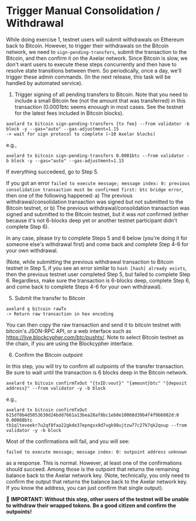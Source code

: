 # Trigger Manual Consolidation / Withdrawal 

While doing exercise 1, testnet users will submit withdrawals on Ethereum back to Bitcoin. However, to trigger their withdrawals on the Bitcoin network, we need to `sign-pending-transfers`, submit the transaction to the Bitcoin, and then confirm it on the Axelar network. Since Bitcoin is slow, we don't want users to execute these steps concurrently and then have to resolve state transitions between them. So periodically, once a day, we'll trigger these admin commands. (In the next release, this task will be handled by automated service). 

1. Trigger signing of all pending transfers to Bitcoin. Note that you need to include a small Bitcoin fee (not the amount that was transferred) in this transaction (0.0001btc seems enouugh in most cases. See the testnet for the latest fees included in Bitcoin blocks).

  ```
  axelard tx bitcoin sign-pending-transfers {tx fee} --from validator -b block -y --gas="auto" --gas-adjustment=1.15
  -> wait for sign protocol to complete (~10 Axelar blocks)
  ```

 e.g.,

  ```
  axelard tx bitcoin sign-pending-transfers 0.0001btc --from validator -b block -y --gas="auto" --gas-adjustment=1.15
  ```
  If everything succedeed, go to Step 5. 

  If you got an error `failed to execute message; message index: 0: previous consolidation transaction must be confirmed first: btc bridge error`, then one of the following happened: 
  a) The previous withdrawal/consolidation transaction was signed but not submitted to the Bitcoin testnet, or
  b) The previous withdrawal/consolidation transaction was signed and submitted to the Bitcoin testnet, but it was *not* confirmed (either because it's not 6-blocks deep yet or another testnet participant didn't complete Step 6). 

  In any case, please try to complete Steps 5 and 6 below (you're doing it for someone else's withdrawal first) and come back and complete Step 4-6 for your own withdrawal. 
  
  (Note, while submitting the previous withdrawal transaction to Bitcoin testnet in Step 5, if you see an error similar to `hash [hash] already exists`, then the previous testnet user completed Step 5, but failed to complete Step 6. Regardless, make sure the transaction is 6-blocks deep, complete Step 6, and come back to complete Steps 4-6 for your own withdrawal). 

5. Submit the transfer to Bitcoin

  ```
  axelard q bitcoin rawTx
  -> Return raw transaction in hex encoding
  ```
  You can then copy the raw transaction and send it to bitcoin testnet with bitcoin's JSON-RPC API, or a web interface such as https://live.blockcypher.com/btc/pushtx/. Note to select Bitcoin testnet as the chain, if you are using the Blockcypher interface.

6. Confirm the Bitcoin outpoint

In this step, you will try to confirm all outpoints of the transfer transaction. Be sure to wait until the transaction is 6 blocks deep in the Bitcoin network.

  ```
  axelard tx bitcoin confirmTxOut "{txID:vout}" "{amount}btc" "{deposit address}" --from validator -y -b block
  ```
e.g.,
  ```
  axelard tx bitcoin confirmTxOut 615df0b4d5053630d24bdd7661a13bea28af8bc1eb0e10068d39b4f4f9b6082d:0 0.00088btc tb1qlteveekr7u2qf8faa22gkde37epngsx9d7vgk98ujtzw77c27k7qk2qvup --from validator -y -b block
  ```

Most of the confirmations will fail, and you will see:
```
failed to execute message; message index: 0: outpoint address unknown
```
as a response. This is normal. However, at least one of the confirmations should succeed. Among those is the outpoint that returns the remaining balance back to the Axelar network key.
(Note, technically, you only need to confirm the output that returns the balance back to the Axelar network key. If you know the address, you can just confirm that single output). 

🛑 **IMPORTANT: Without this step, other users of the testnet will be unable to withdraw their wrapped tokens. Be a good citizen and confirm the outpoints!**

